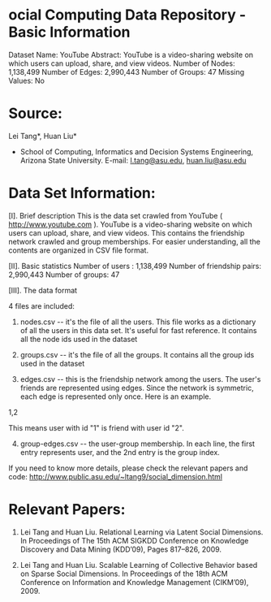 ocial Computing Data Repository - Basic Information
==========================================================================
Dataset Name: YouTube
Abstract: YouTube is a video-sharing website on which users can upload, share, and view videos.
Number of Nodes: 1,138,499
Number of Edges: 2,990,443
Number of Groups: 47
Missing Values: No

Source:
==========================================================================
Lei Tang*, Huan Liu*

* School of Computing, Informatics and Decision Systems Engineering, Arizona State University. E-mail: l.tang@asu.edu, huan.liu@asu.edu

Data Set Information:
==========================================================================
[I]. Brief description
This is the data set crawled from YouTube ( http://www.youtube.com ). YouTube is a video-sharing website on which users can upload, share, and view videos. 
This contains the friendship network crawled and group memberships. For easier understanding, all the contents are organized in CSV file format.

[II]. Basic statistics
Number of users : 1,138,499
Number of friendship pairs: 2,990,443
Number of groups: 47

[III]. The data format

4 files are included:

1. nodes.csv
-- it's the file of all the users. This file works as a dictionary of all the users in this data set. It's useful for fast reference. It contains
all the node ids used in the dataset

2. groups.csv
-- it's the file of all the groups. It contains all the group ids used in the dataset

3. edges.csv
-- this is the friendship network among the users. The user's friends are represented using edges. 
Since the network is symmetric, each edge is represented only once. Here is an example. 

1,2

This means user with id "1" is friend with user id "2".

4. group-edges.csv
-- the user-group membership. In each line, the first entry represents user, and the 2nd entry is the group index. 

If you need to know more details, please check the relevant papers and code:
http://www.public.asu.edu/~ltang9/social_dimension.html

Relevant Papers:
==========================================================================

1. Lei Tang and Huan Liu. Relational Learning via Latent Social Dimensions. In Proceedings of The 15th ACM SIGKDD Conference on Knowledge Discovery and Data Mining (KDD’09), Pages 817–826, 2009.

2. Lei Tang and Huan Liu. Scalable Learning of Collective Behavior based on Sparse Social Dimensions. In Proceedings of the 18th ACM Conference on Information and Knowledge Management (CIKM’09), 2009.


